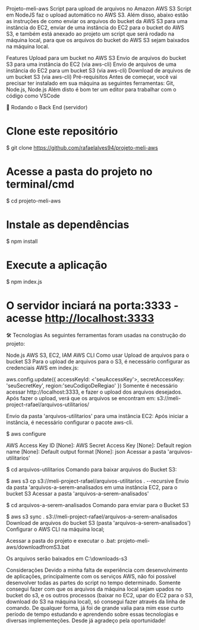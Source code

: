 Projeto-meli-aws
Script para upload de arquivos no Amazon AWS S3
Script em NodeJS faz o upload automático no AWS S3. Além disso, abaixo estão as instruções de como enviar os arquivos do bucket da AWS S3 para uma instância do EC2, enviar de uma instância do EC2 para o bucket do AWS S3, e também está anexado ao projeto um script que será rodado na máquina local, para que os arquivos do bucket do AWS S3 sejam baixados na máquina local.

Features
 Upload para um bucket no AWS S3
 Envio de arquivos do bucket S3 para uma instância do EC2 (via aws-cli)
 Envio de arquivos de uma instância do EC2 para um bucket S3 (via aws-cli)
 Download de arquivos de um bucket S3 (via aws-cli)
Pré-requisitos
Antes de começar, você vai precisar ter instalado em sua máquina as seguintes ferramentas: Git, Node.js, Node.js Além disto é bom ter um editor para trabalhar com o código como VSCode

🎲 Rodando o Back End (servidor)
# Clone este repositório
$ git clone <https://github.com/rafaelalves94/projeto-meli-aws>

# Acesse a pasta do projeto no terminal/cmd
$ cd projeto-meli-aws

# Instale as dependências
$ npm install

# Execute a aplicação
$ npm index.js

# O servidor inciará na porta:3333 - acesse <http://localhost:3333>
🛠 Tecnologias
As seguintes ferramentas foram usadas na construção do projeto:

Node.js
AWS S3, EC2, IAM
AWS CLI
Como usar
Upload de arquivos para o bucket S3
Para o upload de arquivos para o S3, é necessário configurar as credenciais AWS em index.js:

aws.config.update({
    accessKeyId: <'seuAccessKey'>,
    secretAccessKey: 'seuSecretKey',
    region:'seuCodigoDeRegiao'
})
Somente é necessário acessar http://localhost:3333, e fazer o upload dos arquivos desejados. Após fazer o upload, verá que os arquivos se encontram em: s3://meli-project-rafael/arquivos-utilitarios/

Envio da pasta 'arquivos-utilitarios' para uma instância EC2:
Após iniciar a instância, é necessário configurar o pacote aws-cli.

$ aws configure

AWS Access Key ID [None]: <seuAccessKey>
AWS Secret Access Key [None]: <seuSecretKey>
Default region name [None]: <seuCodigoDeRegiao>
Default output format [None]: json
Acessar a pasta 'arquivos-utilitarios'

$ cd arquivos-utilitarios
Comando para baixar arquivos do Bucket S3:

$ aws s3 cp s3://meli-project-rafael/arquivos-utilitarios . --recursive
Envio da pasta 'arquivos-a-serem-analisados em uma instância EC2, para o bucket S3
Acessar a pasta 'arquivos-a-serem-analisados'

$ cd arquivos-a-serem-analisados
Comando para enviar para o Bucket S3

$ aws s3 sync . s3://meli-project-rafael/arquivos-a-serem-analisados
Download de arquivos do bucket S3 (pasta 'arquivos-a-serem-analisados')
Configurar o AWS CLI na máquina local;

Acessar a pasta do projeto e executar o .bat: projeto-meli-aws/downloadfromS3.bat

Os arquivos serão baixados em C:\downloads-s3

Considerações
Devido a minha falta de experiência com desenvolvimento de aplicações, principalmente com os serviços AWS, não foi possível desenvolver todas as partes do script no tempo determinado. Somente consegui fazer com que os arquivos da máquina local sejam upados no bucket do s3, e os outros processos (baixar no EC2, upar do EC2 para o S3, download do S3 na máquina local), só consegui fazer através da linha de comando. De qualquer forma, já foi de grande valia para mim esse curto período de tempo estudando e aprendendo sobre essas tecnologias e diversas implementeções. Desde já agradeço pela oportunidade!

